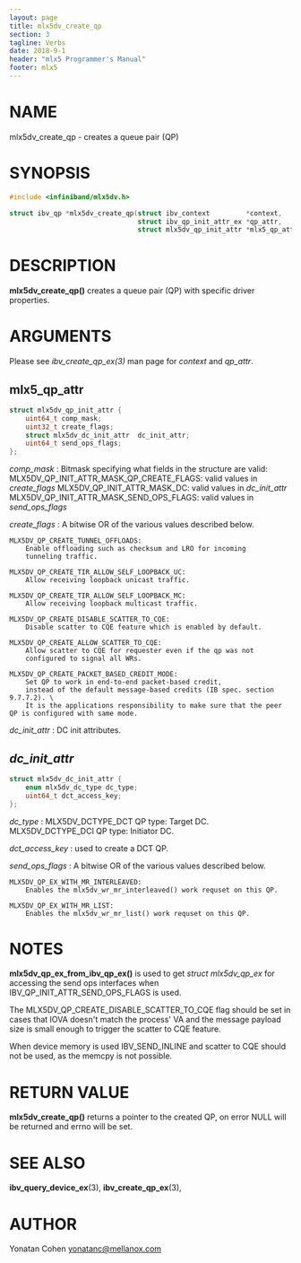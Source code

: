 ```yaml
---
layout: page
title: mlx5dv_create_qp
section: 3
tagline: Verbs
date: 2018-9-1
header: "mlx5 Programmer's Manual"
footer: mlx5
---
```


# NAME

mlx5dv_create_qp - creates a queue pair (QP)

# SYNOPSIS

```c
#include <infiniband/mlx5dv.h>

struct ibv_qp *mlx5dv_create_qp(struct ibv_context         *context,
                                struct ibv_qp_init_attr_ex *qp_attr,
                                struct mlx5dv_qp_init_attr *mlx5_qp_attr)
```


# DESCRIPTION

**mlx5dv_create_qp()** creates a queue pair (QP) with specific driver properties.

# ARGUMENTS

Please see *ibv_create_qp_ex(3)* man page for *context* and *qp_attr*.

## mlx5_qp_attr

```c
struct mlx5dv_qp_init_attr {
	uint64_t comp_mask;
	uint32_t create_flags;
	struct mlx5dv_dc_init_attr  dc_init_attr;
	uint64_t send_ops_flags;
};
```

*comp_mask*
:	Bitmask specifying what fields in the structure are valid:
	MLX5DV_QP_INIT_ATTR_MASK_QP_CREATE_FLAGS:
		valid values in *create_flags*
	MLX5DV_QP_INIT_ATTR_MASK_DC:
		valid values in *dc_init_attr*
	MLX5DV_QP_INIT_ATTR_MASK_SEND_OPS_FLAGS:
		valid values in *send_ops_flags*

*create_flags*
:	A bitwise OR of the various values described below.

	MLX5DV_QP_CREATE_TUNNEL_OFFLOADS:
		Enable offloading such as checksum and LRO for incoming
		tunneling traffic.

	MLX5DV_QP_CREATE_TIR_ALLOW_SELF_LOOPBACK_UC:
		Allow receiving loopback unicast traffic.

	MLX5DV_QP_CREATE_TIR_ALLOW_SELF_LOOPBACK_MC:
		Allow receiving loopback multicast traffic.

	MLX5DV_QP_CREATE_DISABLE_SCATTER_TO_CQE:
		Disable scatter to CQE feature which is enabled by default.

	MLX5DV_QP_CREATE_ALLOW_SCATTER_TO_CQE:
		Allow scatter to CQE for requester even if the qp was not
		configured to signal all WRs.

	MLX5DV_QP_CREATE_PACKET_BASED_CREDIT_MODE:
		Set QP to work in end-to-end packet-based credit,
		instead of the default message-based credits (IB spec. section 9.7.7.2). \
		It is the applications responsibility to make sure that the peer QP is configured with same mode.

*dc_init_attr*
:	DC init attributes.

## *dc_init_attr*

```c
struct mlx5dv_dc_init_attr {
	enum mlx5dv_dc_type	dc_type;
	uint64_t dct_access_key;
};
```

*dc_type*
:	MLX5DV_DCTYPE_DCT
		QP type: Target DC.
	MLX5DV_DCTYPE_DCI
		QP type: Initiator DC.

*dct_access_key*
:	used to create a DCT QP.


*send_ops_flags*
:	A bitwise OR of the various values described below.

	MLX5DV_QP_EX_WITH_MR_INTERLEAVED:
		Enables the mlx5dv_wr_mr_interleaved() work requset on this QP.

	MLX5DV_QP_EX_WITH_MR_LIST:
		Enables the mlx5dv_wr_mr_list() work requset on this QP.

# NOTES

**mlx5dv_qp_ex_from_ibv_qp_ex()** is used to get *struct mlx5dv_qp_ex* for
accessing the send ops interfaces when IBV_QP_INIT_ATTR_SEND_OPS_FLAGS is used.

The MLX5DV_QP_CREATE_DISABLE_SCATTER_TO_CQE flag should be set in cases that IOVA doesn't
match the process' VA and the message payload size is small enough to trigger the scatter to CQE
feature.

When device memory is used IBV_SEND_INLINE and scatter to CQE should not be used, as the memcpy
is not possible.

# RETURN VALUE

**mlx5dv_create_qp()**
returns a pointer to the created QP, on error NULL will be returned and errno will be set.


# SEE ALSO

**ibv_query_device_ex**(3), **ibv_create_qp_ex**(3),

# AUTHOR

Yonatan Cohen <yonatanc@mellanox.com>
